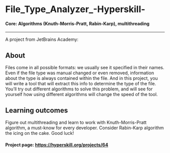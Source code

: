 # File_Type_Analyzer_-Hyperskill-
  
#### Core: Algorithms (Knuth-Morris-Pratt, Rabin-Karp), multithreading
  
---  
  
A project from JetBrains Academy:  
  
## About  
  
Files come in all possible formats: we usually see it specified in their names. Even if the file type was manual changed or even removed, information about the type is always contained within the file. And in this project, you will write a tool that will extract this info to determine the type of the file. You’ll try out different algorithms to solve this problem, and will see for yourself how using different algorithms will change the speed of the tool.
  
## Learning outcomes  
  
Figure out multithreading and learn to work with Knuth-Morris-Pratt algorithm, a must-know for every developer. Consider Rabin-Karp algorithm the icing on the cake. Good luck!
  
  
#### Project page: https://hyperskill.org/projects/64
